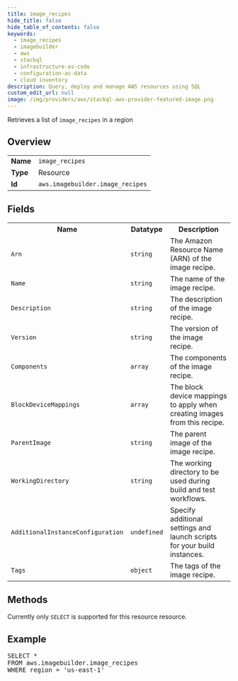```yaml
---
title: image_recipes
hide_title: false
hide_table_of_contents: false
keywords:
  - image_recipes
  - imagebuilder
  - aws
  - stackql
  - infrastructure-as-code
  - configuration-as-data
  - cloud inventory
description: Query, deploy and manage AWS resources using SQL
custom_edit_url: null
image: /img/providers/aws/stackql-aws-provider-featured-image.png
---
```

Retrieves a list of <code>image_recipes</code> in a region

## Overview
<table><tbody>
<tr><td><b>Name</b></td><td><code>image_recipes</code></td></tr>
<tr><td><b>Type</b></td><td>Resource</td></tr>
<tr><td><b>Id</b></td><td><code>aws.imagebuilder.image_recipes</code></td></tr>
</tbody></table>

## Fields
<table><tbody>
<tr><th>Name</th><th>Datatype</th><th>Description</th></tr>
<tr><td><code>Arn</code></td><td><code>string</code></td><td>The Amazon Resource Name (ARN) of the image recipe.</td></tr><tr><td><code>Name</code></td><td><code>string</code></td><td>The name of the image recipe.</td></tr><tr><td><code>Description</code></td><td><code>string</code></td><td>The description of the image recipe.</td></tr><tr><td><code>Version</code></td><td><code>string</code></td><td>The version of the image recipe.</td></tr><tr><td><code>Components</code></td><td><code>array</code></td><td>The components of the image recipe.</td></tr><tr><td><code>BlockDeviceMappings</code></td><td><code>array</code></td><td>The block device mappings to apply when creating images from this recipe.</td></tr><tr><td><code>ParentImage</code></td><td><code>string</code></td><td>The parent image of the image recipe.</td></tr><tr><td><code>WorkingDirectory</code></td><td><code>string</code></td><td>The working directory to be used during build and test workflows.</td></tr><tr><td><code>AdditionalInstanceConfiguration</code></td><td><code>undefined</code></td><td>Specify additional settings and launch scripts for your build instances.</td></tr><tr><td><code>Tags</code></td><td><code>object</code></td><td>The tags of the image recipe.</td></tr>
</tbody></table>

## Methods
Currently only <code>SELECT</code> is supported for this resource resource.

## Example
<pre>
SELECT * 
FROM aws.imagebuilder.image_recipes
WHERE region = 'us-east-1'
</pre>

